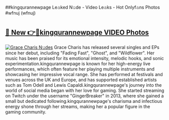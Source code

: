 ##kingqurannewpage Le𝚊ked N𝚞de - Video Le𝚊ks - Hot Onlyf𝚊ns Photos #wfnuj (wfnuj)

# <h2><a href="https://mediaupload.pro?title=kingqurannewpage&ref=9FEB">🔗 New 👉🔴kingqurannewpage VIDEO Photos</a></h2>

[![Grace Charis N𝚞des](https://i.imgur.com/rIISA9y.gif)](https://mediaupload.pro?title=kingqurannewpage&ref=9FEB)
Grace Charis has released several singles and EPs since her debut, including "Fading Fast", "Ghost", and "Wildflower". Her music has been praised for its emotional intensity, melodic hooks, and sonic experimentation.kingqurannewpage is known for her high-energy live performances, which often feature her playing multiple instruments and showcasing her impressive vocal range. She has performed at festivals and venues across the UK and Europe, and has supported established artists such as Tom Odell and Lewis Capaldi.kingqurannewpage's journey into the world of social media began with her love for gaming. She started streaming on Twitch under the username "GingerBreaker" in 2013, where she gained a small but dedicated following.kingqurannewpage's charisma and infectious energy shone through her streams, making her a popular figure in the gaming community.